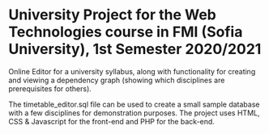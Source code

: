 # University Project for the Web Technologies course in FMI (Sofia University), 1st Semester 2020/2021

Online Editor for a university syllabus, along with functionality for creating and viewing a dependency graph (showing which disciplines are prerequisites for others).

The timetable_editor.sql file can be used to create a small sample database with a few disciplines for demonstration purposes. The project uses HTML, CSS & Javascript for the front-end and PHP for the back-end.
